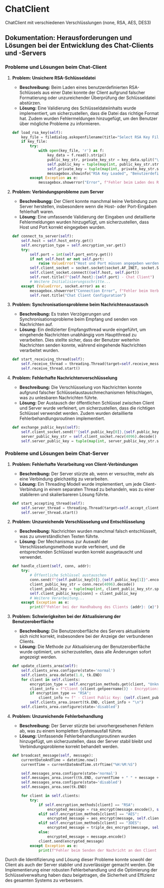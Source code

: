 # ChatClient
 ChatClient mit verschiedenen Verschlüsslungen (none, RSA, AES, DES3)




## Dokumentation: Herausforderungen und Lösungen bei der Entwicklung des Chat-Clients und -Servers

### Probleme und Lösungen beim Chat-Client

1. **Problem: Unsichere RSA-Schlüsseldatei**
   - **Beschreibung:** Beim Laden eines benutzerdefinierten RSA-Schlüssels aus einer Datei konnte der Client aufgrund falscher Formatierung oder unzureichender Überprüfung der Schlüsseldatei abstürzen.
   - **Lösung:** Eine Validierung des Schlüsseldateiinhalts wurde implementiert, um sicherzustellen, dass die Datei das richtige Format hat. Zudem wurden Fehlermeldungen hinzugefügt, um den Benutzer über mögliche Probleme zu informieren.

   ```python
   def load_rsa_key(self):
       key_file = filedialog.askopenfilename(title="Select RSA Key File")
       if key_file:
           try:
               with open(key_file, 'r') as f:
                   key_data = f.read().strip()
                   public_key_str, private_key_str = key_data.split("\n")
                   self.public_key = tuple(map(int, public_key_str.strip("()").split(",")))
                   self.private_key = tuple(map(int, private_key_str.strip("()").split(",")))
                   messagebox.showinfo("RSA Key Loaded", "Benutzerdefinierter RSA-Schlüssel wurde erfolgreich geladen.")
           except Exception as e:
               messagebox.showerror("Error", f"Fehler beim Laden des RSA-Schlüssels: {e}")
   ```

2. **Problem: Verbindungsprobleme zum Server**
   - **Beschreibungg:** Der Client konnte manchmal keine Verbindung zum Server herstellen, insbesondere wenn die Host- oder Port-Eingaben fehlerhaft waren.
   - **Lösung:** Eine umfassende Validierung der Eingaben und detaillierte Fehlermeldungen wurden hinzugefügt, um sicherzustellen, dass Host und Port korrekt eingegeben wurden.

   ```python
   def connect_to_server(self):
       self.host = self.host_entry.get()
       self.encryption_type = self.encryption_var.get()
       try:
           self.port = int(self.port_entry.get())
           if not self.host or not self.port:
               raise ValueError("Host und Port müssen angegeben werden")
           self.client_socket = socket.socket(socket.AF_INET, socket.SOCK_STREAM)
           self.client_socket.connect((self.host, self.port))
           self.root.title(f"{self.host}:{self.port} - Chat Client")
           # Weitere Initialisierungsschritte...
       except (ValueError, socket.error) as e:
           messagebox.showerror("Connection Error", f"Fehler beim Verbinden mit {self.host}:{self.port}\n{e}")
           self.root.title("Chat Client Configuration")
   ```

3. **Problem: Synchronisationsprobleme beim Nachrichtenaustausch**
   - **Beschreibung:** Es traten Verzögerungen und Synchronisationsprobleme beim Empfang und senden von Nachrichten auf.
   - **Lösung:** Ein dedizierter Empfangsthread wurde eingeführt, um eingehende Nachrichten unabhängig vom Hauptthread zu verarbeiten. Dies stellte sicher, dass der Benutzer weiterhin Nachrichten senden konnte, während eingehende Nachrichten verarbeitet wurden.

   ```python
   def start_receiving_thread(self):
       self.receive_thread = threading.Thread(target=self.receive_messages)
       self.receive_thread.start()
   ```

4. **Problem: Fehlerhafte Nachrichtenverschlüsselung**
   - **Beschreibung:** Die Verschlüsselung von Nachrichten konnte aufgrund falscher Schlüsselaustauschmechanismen fehlschlagen, was zu unlesbaren Nachrichten führte.
   - **Lösung:** Der Austausch der öffentlichen Schlüssel zwischen Client und Server wurde verfeinert, um sicherzustellen, dass die richtigen Schlüssel verwendet werden. Zudem wurden detaillierte Fehlerbehandlungsroutinen implementiert.

   ```python
   def exchange_public_keys(self):
       self.client_socket.send(f"{self.public_key[0]},{self.public_key[1]}".encode())
       server_public_key_str = self.client_socket.recv(4096).decode()
       self.server_public_key = tuple(map(int, server_public_key_str.split(',')))
   ```

### Probleme und Lösungen beim Chat-Server

1. **Problem: Fehlerhafte Verarbeitung von Client-Verbindungen**
   - **Beschreibung:** Der Server stürzte ab, wenn er versuchte, mehr als eine Verbindung gleichzeitig zu verarbeiten.
   - **Lösung:** Ein Threading Modell wurde implementiert, um jede Client-Verbindung in einem separaten Thread zu behandeln, was zu einer stabileren und skalierbareren Lösung führte.

   ```python
   def start_accepting_thread(self):
       self.server_thread = threading.Thread(target=self.accept_clients)
       self.server_thread.start()
   ```

2. **Problem: Unzureichende Verschlüsselung und Entschlüsselung**
   - **Beschreibung:** Nachrichten wurden manchmal falsch entschlüsselt, was zu unverständlichen Texten führte.
   - **Lösung:** Der Mechanismus zur Auswahl der Verschlüsselungsmethode wurde verfeinert, und die entsprechenden Schlüssel wurden korrekt ausgetauscht und verwendet.

   ```python
   def handle_client(self, conn, addr):
       try:
           # Öffentliche Schlüssel austauschen
           conn.send(f"{self.public_key[0]},{self.public_key[1]}".encode())
           client_public_key_str = conn.recv(4096).decode()
           client_public_key = tuple(map(int, client_public_key_str.split(',')))
           self.client_public_keys[conn] = client_public_key
           # Weitere Verarbeitung...
       except Exception as e:
           print(f"Fehler bei der Handhabung des Clients {addr}: {e}")
   ```

3. **Problem: Schwierigkeiten bei der Aktualisierung der Benutzeroberfläche**
   - **Beschreibung:** Die Benutzeroberfläche des Servers aktualisierte sich nicht korrekt, insbesondere bei der Anzeige der verbundenen Clients.
   - **Lösung:** Die Methode zur Aktualisierung der Benutzeroberfläche wurde optimiert, um sicherzustellen, dass alle Änderungen sofort angezeigt werden.

   ```python
   def update_clients_area(self):
       self.clients_area.configure(state='normal')
       self.clients_area.delete(1.0, tk.END)
       for client in self.clients:
           encryption_type = self.encryption_methods.get(client, "Unknown")
           client_info = f"Client {client.getpeername()} - Encryption: {encryption_type}"
           if encryption_type == "RSA":
               client_info += f" - Client Public Key: {self.client_public_keys.get(client)}"
           self.clients_area.insert(tk.END, client_info + "\n")
       self.clients_area.configure(state='disabled')
   ```

4. **Problem: Unzureichende Fehlerbehandlung**
   - **Beschreibung:** Der Server stürzte bei unvorhergesehenen Fehlern ab, was zu einem kompletten Systemausfall führte.
   - **Lösung:** Umfassende Fehlerbehandlungsroutinen wurden hinzugefügt, um sicherzustellen, dass der Server stabil bleibt und Verbindungsprobleme korrekt behandelt werden.

   ```python
   def broadcast_message(self, message):
       currentDateAndTime = datetime.now()
       currentTime = currentDateAndTime.strftime("%H:%M:%S")

       self.messages_area.configure(state='normal')
       self.messages_area.insert(tk.END, currentTime + " " + message + "\n")
       self.messages_area.configure(state='disabled')
       self.messages_area.see(tk.END)

       for client in self.clients:
           try:
               if self.encryption_methods[client] == "RSA":
                   encrypted_message = rsa_encrypt(message.encode(), self.client_public_keys[client])
               elif self.encryption_methods[client] == "AES":
                   encrypted_message = aes_encrypt(message, self.client_aes_keys[client])
               elif self.encryption_methods[client] == "3DES":
                   encrypted_message = triple_des_encrypt(message, self.client_3des_keys[client]).encode()
               else:
                   encrypted_message = message.encode()
               client.send(encrypted_message)
           except Exception as e:
               print(f"Fehler beim Senden der Nachricht an den Client {client.getpeername()}: {e}")
   ```

Durch die Identifizierung und Lösung dieser Probleme konnte sowohl der Client als auch der Server stabiler und zuverlässiger gemacht werden. Die Implementierung einer robusten Fehlerbehandlung und die Optimierung der Schlüsselverwaltung haben dazu beigetragen, die Sicherheit und Effizienz des gesamten Systems zu verbessern.